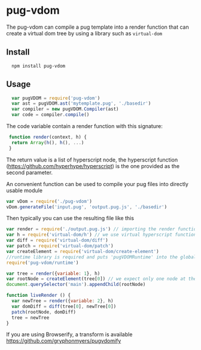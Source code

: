 # pug-vdom

The pug-vdom can compile a pug template into a render function that
can create a virtual dom tree by using a library such as `virtual-dom`

## Install

``` shell
  npm install pug-vdom
```

## Usage

``` js
  var pugVDOM = require('pug-vdom')
  var ast = pugVDOM.ast('mytemplate.pug', './basedir')
  var compiler = new pugVDOM.Compiler(ast)
  var code = compiler.compile()
```

The code variable contain a render function with this signature:  

``` js
 function render(context, h) {
  return Array(h(), h(), ...)
 }
```

The return value is a list of hyperscript node, the hyperscript function (https://github.com/hyperhype/hyperscript)
is the one provided as the second parameter.

An convenient function can be used to compile your pug files into
directly usable module

``` js
var vDom = require('./pug-vdom')
vDom.generateFile('input.pug', 'output.pug.js', './basedir')
```

Then typically you can use the resulting file like this

``` js
var render = require('./output.pug.js') // importing the render function of this template
var h = require('virtual-dom/h') // we use virtual hyperscript function
var diff = require('virtual-dom/diff')
var patch = require('virtual-dom/patch')
var createElement = require('virtual-dom/create-element')
//runtime library is required and puts 'pugVDOMRuntime' into the global scope.
require('pug-vdom/runtime')

var tree = render({variable: 1}, h)
var rootNode = createElement(tree[0]) // we expect only one node at the root from our template
document.querySelector('main').appendChild(rootNode)

function liveRender () {
  var newTree = render({variable: 2}, h)
  var domDiff = diff(tree[0], newTree[0])
  patch(rootNode, domDiff)
  tree = newTree
}
```

If you are using Browserify, a transform is available https://github.com/gryphonmyers/pugvdomify
